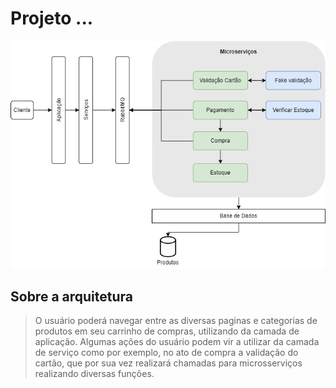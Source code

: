 # Projeto ...
![Arqui](/assets/arquitetura-aplicacao.drawio.png "arquitetura do projeto")

## Sobre a arquitetura

> O usuário poderá navegar entre as diversas paginas e categorias de produtos em seu carrinho de compras, utilizando da camada de aplicação. Algumas ações do usuário podem vir a utilizar da camada de serviço como por exemplo, no ato de compra a validação do cartão, que por sua vez realizará chamadas para microsserviços realizando diversas funções.
